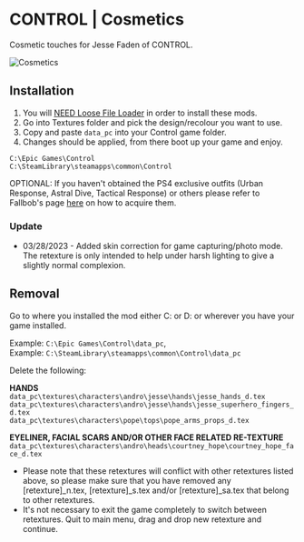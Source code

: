 # CONTROL | Cosmetics
Cosmetic touches for Jesse Faden of CONTROL.

<img src="https://imgur.com/mpMLPpJ.png" alt="Cosmetics">

## Installation
1) You will <a href="https://www.nexusmods.com/control/mods/11">NEED Loose File Loader</a> in order to install these mods.
2) Go into Textures folder and pick the design/recolour you want to use.
3) Copy and paste `data_pc` into your Control game folder.
4) Changes should be applied, from there boot up your game and enjoy.

`C:\Epic Games\Control`
<br>`C:\SteamLibrary\steamapps\common\Control`

OPTIONAL: If you haven't obtained the PS4 exclusive outfits (Urban Response, Astral Dive, Tactical Response) or others please refer to Fallbob's page <a href="https://www.nexusmods.com/control/mods/33">here</a> on how to acquire them.

### Update
- 03/28/2023 - Added skin correction for game capturing/photo mode. The retexture is only intended to help under harsh lighting to give a slightly normal complexion.

## Removal
Go to where you installed the mod either C: or D: or wherever you have your game installed.

Example: `C:\Epic Games\Control\data_pc`,
<br>Example: `C:\SteamLibrary\steamapps\common\Control\data_pc`

Delete the following:

**HANDS**
<br>`data_pc\textures\characters\andro\jesse\hands\jesse_hands_d.tex`
<br>`data_pc\textures\characters\andro\jesse\hands\jesse_superhero_fingers_d.tex`
<br>`data_pc\textures\characters\pope\tops\pope_arms_props_d.tex`

**EYELINER, FACIAL SCARS AND/OR OTHER FACE RELATED RE-TEXTURE**
<br>`data_pc\textures\characters\andro\heads\courtney_hope\courtney_hope_face_d.tex`

- Please note that these retextures will conflict with other retextures listed above, so please make sure that you have removed any [retexture]_n.tex, [retexture]_s.tex and/or [retexture]_sa.tex that belong to other retextures.
- It's not necessary to exit the game completely to switch between retextures. Quit to main menu, drag and drop new retexture and continue.
